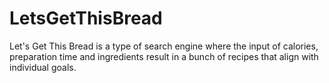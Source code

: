 # LetsGetThisBread
Let's Get This Bread is a type of search engine where the input of calories, preparation time and ingredients result in a bunch of recipes that align with individual goals.
